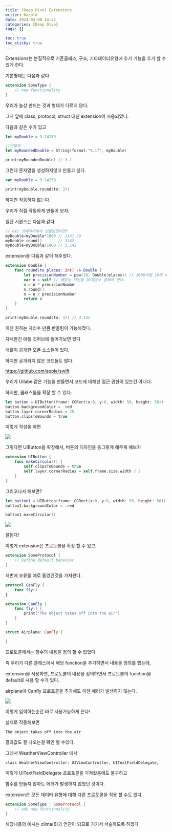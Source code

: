 ```yaml
---
title: (Deep Dive) Extensions
writer: Harold
date: 2024-03-08 14:52
categories: [Deep Dive]
tags: []

toc: true
toc_sticky: true
---
```




Extensions는 본질적으로 기존클래스, 구조, 기타데이터유형에 추가 기능을 추가 할 수 있게 한다.

기본형태는 다음과 같다

```swift
extension SomeType {
    // new functionality
}
```

우리가 늘상 만드는 것과 형태가 다르지 않다.

그저 앞에 class, protocol, struct 대신 extension이 사용되었다.

다음과 같은 수가 있고
```swift
let myDouble = 3.14159

//반올림
let myRoundedDouble = String(format:"%.1f", myDouble)

print(myRoundedDouble) // 3.1
```

그런데 문자열을 생성하지않고 만들고 싶다.
```swift
var myDouble = 3.14159

print(myDouble.round(to: 3))
```

하지만 작동하지 않는다.

우리가 직접 작동하게 만들어 보자.

일단 시퀀스는 다음과 같다
```swift
// ex) 넷째자리에서 반올림한다면?
myDouble=myDouble*1000 // 3141.59
myDouble.round()       // 3142
myDouble=myDouble/1000 // 3.142
```

extension을 다음과 같이 해주었다.

```swift
extension Double {
    func round(to places: Int) -> Double {
        let precisionNumber = pow(10, Double(places)) // 1000처럼 10의 x제곱 형태로 나타내었다.
        var n = self // 해당수 자신을 10제곱수 곱해야 한다.
        n = n * precisionNumber
        n.round()
        n = n / precisionNumber
        return n
    } 
}

```

```swift
print(myDouble.round(to: 3)) // 3.142
```

이젠 원하는 자리수 만큼 반올림이 가능해졌다.

자세한건 애플 깃허브에 들어가보면 있다

애플이 공개한 오픈 소스들이 있다.

하지만 공개되지 않은 코드들도 많다.

<https://github.com/apple/swift>

우리가 UIlabel같은 기능을 만들면서 코드에 대해선 접근 권한이 있는건 아니다.

하지만, 클래스들을 확장 할 수 있다.

```swift
let button = UIButton(frame: CGRect(x:0, y:0, width: 50, height: 50))
button.backgroundColor = .red
button.layer.cornerRadius = 25
button.clipsToBounds = true
```
이렇게 작성을 하면

![](https://i.esdrop.com/d/f/E8Nib9NqGY/taz447yG6c.png)

그렇다면 UIButton을 확장해서, 버튼의 디자인을 동그랗게 해주게 해보자

```swift
extension UIButton {
    func makeCircular() {
        self.clipsToBounds = true
        self.layer.cornerRadius = self.frame.size.width / 2
    }
}
```

그리고나서 해보면?

```swift
let button1 = UIButton(frame: CGRect(x:0, y:0, width: 50, height: 50))
button1.backgroundColor = .red

button1.makeCircular()
```

![](https://i.esdrop.com/d/f/E8Nib9NqGY/G489sO2NCs.png)

잘된다!

이렇게 extension은 프로토콜을 확장 할 수 있고,

```swift
extension SomeProtocol {
    // Define default behavior
}
```

저번에 조류를 예로 들었던것을 가져왔다.
```swift
protocol CanFly {
    func fly()
}

extension CanFly {
    func fly() {
        print("The object takes off into the air")
    }
}

struct Airplane: CanFly {

}
```

프로토콜에서는 함수의 내용을 정의 할 수 없었다.

즉 우리가 다른 클래스에서 해당 function을 추가하면서 내용을 정의를 했는데,

extension을 사용하면, 프로토콜의 내용을 정의하면서 프로토콜의 function을 default로 사용 할 수가 있다.

airplane에 Canfly 프로토콜을 추가해도 이젠 에러가 발생하지 않는다.

![](https://i.esdrop.com/d/f/E8Nib9NqGY/NYGB6Ir7Fz.png)

이렇게 입력하는순간 바로 사용가능하게 뜬다!

실제로 작동해보면

`The object takes off into the air`

결과값도 잘 나오는걸 확인 할 수있다.

그래서 WeatherViewController 에서

`class WeatherViewController: UIViewController, UITextFieldDelegate,`

이렇게 UITextFieldDelegate 프로토콜을 가져왔음에도 불구하고

함수를 만들지 않아도 에러가 발생하지 않았던 것이다.

extension은 모든 데이터 유형에 대해 다른 프로토콜을 적용 할 수도 있다.

```swift
extension SomeType : SomeProtocol {
    // add new functionality
}
```

해당내용의 예시는 clima(6)과 연관이 되므로 거기서 서술하도록 하겠다